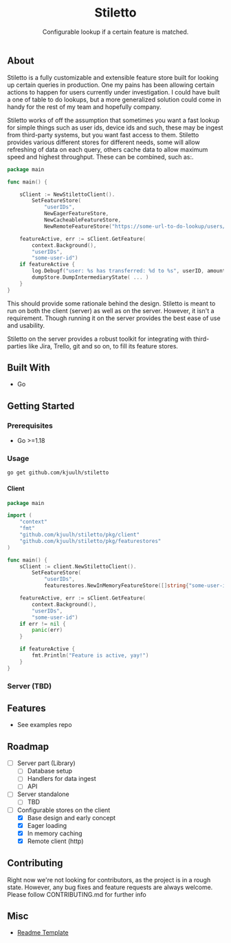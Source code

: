 <h1 align="center">
Stiletto 
</h1>

<div align="center">
  Configurable lookup if a certain feature is matched.
  <br />
  <br />
</div>

## About

Stiletto is a fully customizable and extensible feature store built for looking up certain queries in production. One my
pains has been allowing certain actions to happen for users currently under investigation. I could have built a one of
table to do lookups, but a more generalized solution could come in handy for the rest of my team and hopefully company.

Stiletto works of off the assumption that sometimes you want a fast lookup for simple things such as user ids, device
ids and such, these may be ingest from third-party systems, but you want fast access to them. Stiletto provides various
different stores for different needs, some will allow refreshing of data on each query, others cache data to allow
maximum speed and highest throughput. These can be combined, such as:.

```go
package main

func main() {

	sClient := NewStilettoClient().
		SetFeatureStore(
			"userIDs",
			NewEagerFeatureStore,
			NewCacheableFeatureStore,
			NewRemoteFeatureStore("https://some-url-to-do-lookup/users/"))

	featureActive, err := sClient.GetFeature(
		context.Background(),
		"userIDs",
		"some-user-id")
	if featureActive {
		log.Debugf("user: %s has transferred: %d to %s", userID, amount, otherUserID)
		dumpStore.DumpIntermediaryState( ... )
	}
}
```

This should provide some rationale behind the design. Stiletto is meant to run on both the client (server) as well as on
the server. However, it isn't a requirement. Though running it on the server provides the best ease of use and
usability.

Stiletto on the server provides a robust toolkit for integrating with third-parties like Jira, Trello, git and so on, to
fill its feature stores.

## Built With

- Go

## Getting Started

### Prerequisites

- Go >=1.18

### Usage

```bash
go get github.com/kjuulh/stiletto
```

#### Client

```go
package main

import (
	"context"
	"fmt"
	"github.com/kjuulh/stiletto/pkg/client"
	"github.com/kjuulh/stiletto/pkg/featurestores"
)

func main() {
	sClient := client.NewStilettoClient().
		SetFeatureStore(
			"userIDs",
			featurestores.NewInMemoryFeatureStore([]string{"some-user-id"}))

	featureActive, err := sClient.GetFeature(
		context.Background(),
		"userIDs",
		"some-user-id")
	if err != nil {
		panic(err)
	}

	if featureActive {
		fmt.Println("Feature is active, yay!")
	}
}
```

### Server (TBD)

## Features

- See examples repo

## Roadmap

- [ ] Server part (Library)
    - [ ] Database setup
    - [ ] Handlers for data ingest
    - [ ] API
- [ ] Server standalone
    - [ ] TBD
- [ ] Configurable stores on the client
    - [x] Base design and early concept
    - [x] Eager loading
    - [x] In memory caching
    - [x] Remote client (http)

## Contributing

Right now we're not looking for contributors, as the project is in a rough state. However, any bug fixes and feature
requests are always welcome. Please follow CONTRIBUTING.md for further info

## Misc

- [Readme Template](https://github.com/dec0dOS/amazing-github-template/blob/main/README.md)
